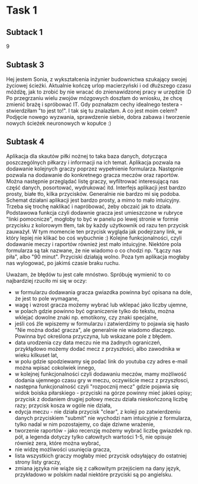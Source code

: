 
# **Task 1**
## Subtack 1
9
## Subtask 3
Hej jestem Sonia, z wykształcenia inżynier budownictwa szukający swojej życiowej ścieżki. Aktualnie kończę urlop macierzyński i od dłuższego czasu móżdżę, jak to zrobić by nie wracać do znienawidzonej pracy w urzędzie :D Po przegrzaniu wielu zwojów mózgowych doszłam do wniosku, że chcę zmienić brażę i spróbować IT. Gdy poznałazm cechy idealnego testera - stwierdziłam "to jest to!". I tak się tu znalazłam. A co jest moim celem? Podjęcie nowego wyzwania, sprawdzenie siebie, dobra zabawa i tworzenie nowych ścieżek neuronowych w kopułce :) 

## Subtask 4
Aplikacja dla skautów piłki nożnej to taka baza danych, dotycząca poszczególnych piłkarzy i informacji na ich temat. 
Aplikacja pozwala na dodawanie kolejnych graczy poprzez wypełnienie formularza. Następnie pozwala na dodawanie do konkretnego gracza meczów oraz raportów. Można następnie przeglądać listę graczy, wyfiltrować interesującą nas część danych, posortować, wydrukować itd. 
Interfejs aplikacji jest bardzo prosty, białe tło, kilka przycisków. Generalnie nie bardzo mi się podoba.
Schemat działani aplikacji jest bardzo prosty, a mimo to mało intuicyjny. Trzeba się trochę naklikać i napróbować, żeby obczaić jak to działa. Podstawowa funkcja czyli dodawnie gracza jest umieszczone w rubryce "linki pomocnicze", mogłoby to być w panelu po lewej stronie w formie przycisku z kolorowym tłem, tak by każdy użytkownik od razu ten przycisk zauważył. W tym momencie ten przycisk wygląda jak podejrzany link, w który lepiej nie klikać bo coś wybuchnie :) Kolejne funkcjonalności, czyli dodawanie meczy i raportów również jest mało intuicyjne. Niektóre pola formularza są tak nazwane, że nie wiadomo o co chodzi np. "Łączy nas piła", albo "90 minut". Przyciski działają wolno. Poza tym aplikacja mogłaby nas wylogować, po jakimś czasie braku ruchu. 

Uważam, że błędów tu jest całe mnóstwo. Spróbuję wymienić to co najbardziej rzuciło mi się w oczy:
* w formularzu dodawania gracza gwiazdka powinna być opisana na dole, że jest to pole wymagane,
* wagę i wzrost gracza możemy wybrać lub wklepać jako liczby ujemne,
* w polach gdzie powinno być ograniczenie tylko do tekstu, można wklejać dowolne znaki np. emotikony, czy znaki specjalne,
* jeśli coś źle wpiszemy w formularzu i zatwierdzimy to pojawia się hasło "Nie można dodać gracza", ale generalnie nie wiadomo dlaczego. Powinna być określona przyczyna, lub wskazane pole z błędem.
* data urodzenia czy data meczu nie ma żadnych ograniczeń, przykłądowo możemy dodać mecz z przyszłości, albo zawodnika w wieku kilkuset lat,
* w polu gdzie spodziewamy się podać link do youtuba czy adres e-mail można wpisać cokolwiek innego,
* w kolejnej funkcjonalności czyli dodawaniu meczów, mamy możliwość dodania ujemnego czasu gry w meczu, oczywiście mecz z przyszłosci, 
* następna funkcjonalność czyli "rozpocznij mecz" gdzie pojawia się widok boiska piłarskiego - przyciski na górze powinny mieć jakieś opisy; przycisk z dodaniem drugiej połowy meczu działa nieskończoną liczbę razy; przycisk kosza w ogóle nie działa, 
* edycja meczu - nie działa przycisk "clear", z koleji po zatwierdzeniu danych przyciskiem "submit" nie wychodzi nam intuicyjnie z formularza, tylko nadal w nim pozostajemy, co daje dziwne wrażenie,
* tworzenie raportów - jako recenzję możemy wybrać liczbę gwiazdek np. pół, a legenda dotyczy tylko całowitych wartości 1-5, nie opisuje również zera, które można wybrać, 
* nie widzę możliwości usunięcia gracza,
* lista wszystkich graczy mogłaby mieć przycisk odsyłający do ostatniej strony listy graczy,
* zmiana języka nie wiąże się z całkowitym przejściem na dany język, przykładowo w polskim nadal niektóre przyciski są po angielsku.
